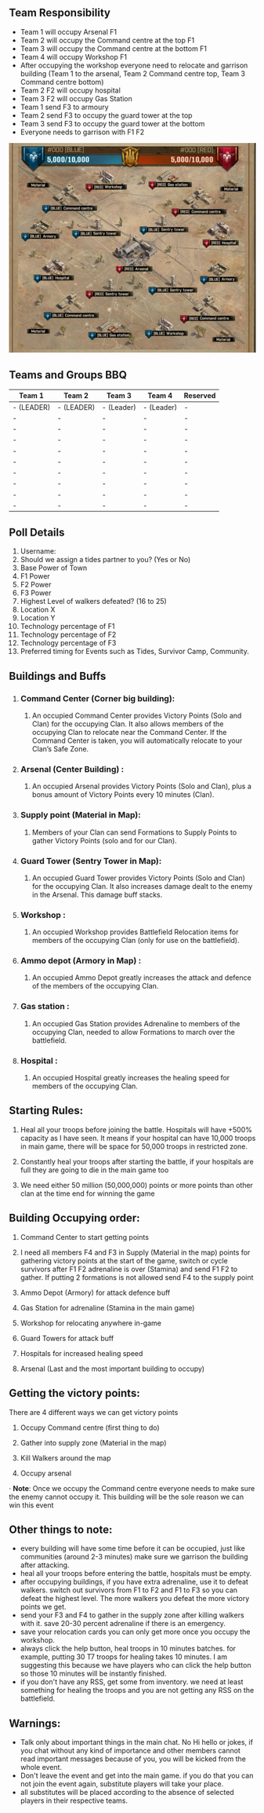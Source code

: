 ## Team Responsibility
- Team 1 will occupy Arsenal F1
- Team 2 will occupy the Command centre at the top F1
- Team 3 will occupy the Command centre at the bottom F1
- Team 4 will occupy Workshop F1
- After occupying the workshop everyone need to relocate and garrison building (Team 1 to the arsenal, Team 2 Command centre top, Team 3 Command centre bottom)
- Team 2 F2 will occupy hospital
- Team 3 F2 will occupy Gas Station
- Team 1 send F3 to armoury
- Team 2 send F3 to occupy the guard tower at the top
- Team 3 send F3 to occupy the guard tower at the bottom
- Everyone needs to garrison with F1 F2

![BattleField](Battlefield.jpg)

## **Teams and Groups BBQ**
| Team 1 | Team 2 | Team 3 | Team 4 | Reserved |
| ------------ | ------------ | ------------ | ------------ | ------------ |
| - (LEADER) | - (LEADER) | - (Leader) | - (Leader) | - |
| - | - | - | - | - |
| - | - | - | - | - |
| - | - | - | - | - |
| - | - | - | - | - |
| - | - | - | - | - |
| - | - | - | - | - |
| - | - | - | - | - |
| - | - | - | - | - |
| - | - | - | - | - |

## Poll Details
1. Username:
2. Should we assign a tides partner to you? (Yes or No)
3. Base Power of Town
4. F1 Power
5. F2 Power
6. F3 Power
7. Highest Level of walkers defeated? (16 to 25)
8. Location X
9. Location Y
10. Technology percentage of F1
11. Technology percentage of F2
12. Technology percentage of F3
14. Preferred timing for Events such as Tides, Survivor Camp, Community.

## **Buildings and Buffs**

1.  ### **Command Center (Corner big building):**

    1.  An occupied Command Center provides Victory Points (Solo and Clan) for the occupying Clan. It also allows members of the occupying Clan to relocate near the Command Center. If the Command Center is taken, you will automatically relocate to your Clan’s Safe Zone.

2.  ### **Arsenal (Center Building) :**

    1.  An occupied Arsenal provides Victory Points (Solo and Clan), plus a bonus amount of Victory Points every 10 minutes (Clan).

3.  ### **Supply point (Material in Map):**

    1.  Members of your Clan can send Formations to Supply Points to gather Victory Points (solo and for our Clan).

4.  ### **Guard Tower (Sentry Tower in Map):**

    1.  An occupied Guard Tower provides Victory Points (Solo and Clan) for the occupying Clan. It also increases damage dealt to the enemy in the Arsenal. This damage buff stacks.

5.  ### **Workshop :**

    1.  An occupied Workshop provides Battlefield Relocation items for members of the occupying Clan (only for use on the battlefield).

6.  ### **Ammo depot (Armory in Map) :**

    1.  An occupied Ammo Depot greatly increases the attack and defence of the members of the occupying Clan.

7.  ### **Gas station :**

    1.  An occupied Gas Station provides Adrenaline to members of the occupying Clan, needed to allow Formations to march over the battlefield.

8.  ### **Hospital :**

    1.  An occupied Hospital greatly increases the healing speed for members of the occupying Clan.

##  **Starting Rules:**

1.  Heal all your troops before joining the battle. Hospitals will have +500% capacity as I have seen. It means if your hospital can have 10,000 troops in main game, there will be space for 50,000 troops in restricted zone. 

2.  Constantly heal your troops after starting the battle, if your hospitals are full they are going to die in the main game too

3.  We need either 50 million (50,000,000) points or more points than other clan at the time end for winning the game

## **Building Occupying order:**

1.  Command Center to start getting points

2.  I need all members F4 and F3 in Supply (Material in the map) points for gathering victory points at the start of the game, switch or cycle survivors after F1 F2 adrenaline is over (Stamina) and send F1 F2 to gather. If putting 2 formations is not allowed send F4 to the supply point

3.  Ammo Depot (Armory) for attack defence buff

4.  Gas Station for adrenaline (Stamina in the main game)

5.  Workshop for relocating anywhere in-game

6.  Guard Towers for attack buff

7.  Hospitals for increased healing speed

8.  Arsenal (Last and the most important building to occupy)


## **Getting the victory points:**

There are 4 different ways we can get victory points

1.  Occupy Command centre (first thing to do)

2.  Gather into supply zone (Material in the map)

3.  Kill Walkers around the map

4.  Occupy arsenal

· **Note**: Once we occupy the Command centre everyone needs to make sure the enemy cannot occupy it. This building will be the sole reason we can win this event

## Other things to note:
- every building will have some time before it can be occupied, just like communities (around 2-3 minutes) make sure we garrison the building after attacking.
- heal all your troops before entering the battle, hospitals must be empty.
- after occupying buildings, if you have extra adrenaline, use it to defeat walkers. switch out survivors from F1 to F2 and F1 to F3 so you can defeat the highest level. The more walkers you defeat the more victory points we get. 
- send your F3 and F4 to gather in the supply zone after killing walkers with it. save 20-30 percent adrenaline if there is an emergency.
- save your relocation cards you can only get more once you occupy the workshop.
- always click the help button, heal troops in 10 minutes batches. for example, putting 30 T7 troops for healing takes 10 minutes. I am suggesting this because we have players who can click the help button so those 10 minutes will be instantly finished.
- if you don't have any RSS, get some from inventory. we need at least something for healing the troops and you are not getting any RSS on the battlefield.

## Warnings:
- Talk only about important things in the main chat. No Hi hello or jokes, if you chat without any kind of importance and other members cannot read important messages because of you, you will be kicked from the whole event.
- Don't leave the event and get into the main game. if you do that you can not join the event again, substitute players will take your place.
- all substitutes will be placed according to the absence of selected players in their respective teams.
